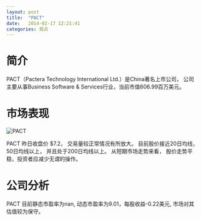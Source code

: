 ```yaml
---
layout: post
title:  "PACT"
date:   2014-02-17 12:21:41
categories: 观点
---
```


# 简介
PACT（Pactera Technology International Ltd.）是China著名上市公司，
公司主要从事Business Software & Services行业，当前市值606.99百万美元。

# 市场表现

![PACT](http://finviz.com/chart.ashx?t=PACT&ty=c&ta=1&p=d&s=l)

PACT 昨日收盘价 $7.2，
交易量较正常情况有所放大。
目前股价接近20日均线，
50日均线以上，
并且处于200日均线以上。
从短期市场走势来看，
股价走势平稳，投资者应减少无谓的操作。

# 公司分析
PACT 目前静态市盈率为nan, 动态市盈率为9.01，每股收益-0.22美元,
市场对其估值较为保守。
